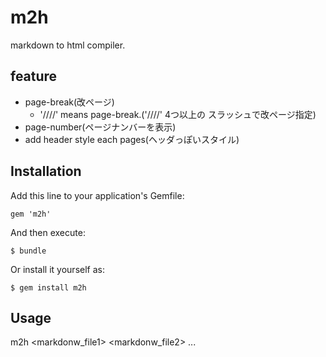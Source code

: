 # m2h

markdown to html compiler.

## feature

- page-break(改ページ)
  - '////' means page-break.('////' 4つ以上の スラッシュで改ページ指定)
- page-number(ページナンバーを表示)
- add header style each pages(ヘッダっぽいスタイル)

## Installation

Add this line to your application's Gemfile:

    gem 'm2h'

And then execute:

    $ bundle

Or install it yourself as:

    $ gem install m2h

## Usage

m2h <markdonw_file1> <markdonw_file2> ...

